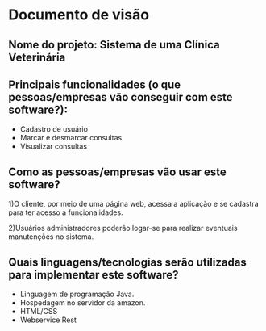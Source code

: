 # Documento de visão

## Nome do projeto: Sistema de uma Clínica Veterinária

## Principais funcionalidades (o que pessoas/empresas vão conseguir com este software?):

* Cadastro de usuário
* Marcar e desmarcar consultas
* Visualizar consultas

## Como as pessoas/empresas vão usar este software?

1)O cliente, por meio de uma página web, acessa a aplicação e se cadastra para ter acesso a funcionalidades.

2)Usuários administradores poderão logar-se para realizar eventuais manutenções no sistema.

## Quais linguagens/tecnologias serão utilizadas para implementar este software?

* Linguagem de programação Java.
* Hospedagem no servidor da amazon.
* HTML/CSS
* Webservice Rest

